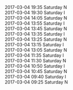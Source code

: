 2017-03-04 19:35 Saturday  N  
2017-03-04 19:30 Saturday  I  
2017-03-04 14:05 Saturday  N  
2017-03-04 13:55 Saturday  I  
2017-03-04 13:45 Saturday  N  
2017-03-04 13:35 Saturday  I  
2017-03-04 13:25 Saturday  N  
2017-03-04 13:15 Saturday  I  
2017-03-04 13:05 Saturday  N  
2017-03-04 11:35 Saturday  I  
2017-03-04 11:30 Saturday  N  
2017-03-04 10:50 Saturday  I  
2017-03-04 10:45 Saturday  N  
2017-03-04 09:40 Saturday  I  
2017-03-04 09:25 Saturday  N  
